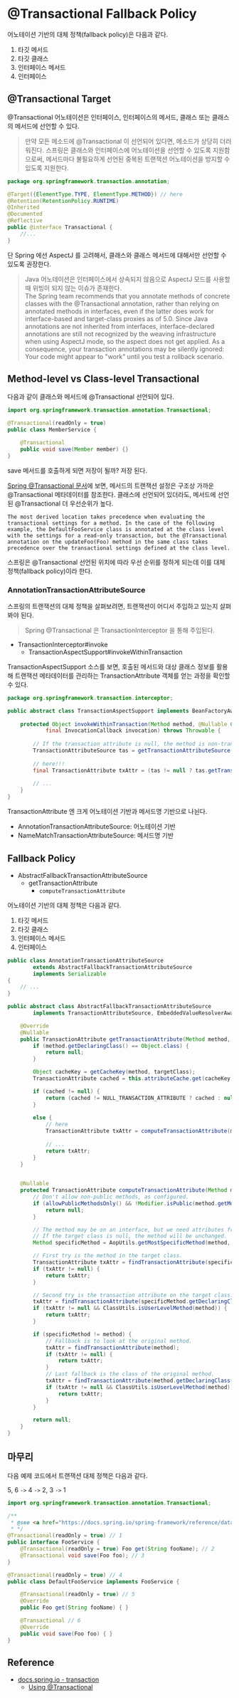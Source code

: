 # @Transactional Fallback Policy

어노테이션 기반의 대체 정책(fallback policy)은 다음과 같다.

1. 타깃 메서드
2. 타깃 클래스
3. 인터페이스 메서드
4. 인터페이스

## @Transactional Target

@Transactional 어노테이션은 인터페이스, 인터페이스의 메서드, 클래스 또는 클래스의 메서드에 선언할 수 있다.

> 만약 모든 메소드에 @Transactional 이 선언되어 있다면, 메소드가 상당히 더러워진다. 스프링은 클래스와 인터페이스에 어노테이션을 선언할 수 있도록 지원함으로써, 메서드마다 불필요하게 선언된 중복된 트랜잭션 어노테이션을 방지할 수 있도록 지원한다.

```java
package org.springframework.transaction.annotation;

@Target({ElementType.TYPE, ElementType.METHOD}) // here
@Retention(RetentionPolicy.RUNTIME)
@Inherited
@Documented
@Reflective
public @interface Transactional {
    //...
}
```

단 Spring 에선 AspectJ 를 고려해서, 클래스와 클래스 메서드에 대해서만 선언할 수 있도록 권장한다.

> Java 어노테이션은 인터페이스에서 상속되지 않음으로 AspectJ 모드를 사용할 때 위빙이 되지 않는 이슈가 존재한다. <br/>
> The Spring team recommends that you annotate methods of concrete classes with the @Transactional annotation, rather than relying on annotated methods in interfaces, even if the latter does work for interface-based and target-class proxies as of 5.0. Since Java annotations are not inherited from interfaces, interface-declared annotations are still not recognized by the weaving infrastructure when using AspectJ mode, so the aspect does not get applied. As a consequence, your transaction annotations may be silently ignored: Your code might appear to "work" until you test a rollback scenario.

## Method-level vs Class-level Transactional

다음과 같이 클래스와 메서드에 @Transactional 선언되어 있다.

```java
import org.springframework.transaction.annotation.Transactional;

@Transactional(readOnly = true)
public class MemberService {

    @Transactional
    public void save(Member member) {}
}
```

save 메서드를 호출하게 되면 저장이 될까? 저장 된다. 

[Spring @Transactional 문서](https://docs.spring.io/spring-framework/reference/data-access/transaction/declarative/annotations.html)에 보면, 메서드의 트랜잭션 설정은 구조상 가까운 @Transactional 메타데이터를 참조한다. 클래스에 선언되어 있더라도, 메서드에 선언된 @Transactional 더 우선순위가 높다. 

```text
The most derived location takes precedence when evaluating the transactional settings for a method. In the case of the following example, the DefaultFooService class is annotated at the class level with the settings for a read-only transaction, but the @Transactional annotation on the updateFoo(Foo) method in the same class takes precedence over the transactional settings defined at the class level.

```

스프링은 @Transactional 선언된 위치에 따라 우선 순위를 정하게 되는데 이를 대체 정책(fallback policy)이라 한다.

### AnnotationTransactionAttributeSource

스프링의 트랜잭션의 대체 정책을 살펴보려면, 트랜잭션이 어디서 주입하고 있는지 살펴봐야 된다.

> Spring @Transactional 은 TransactionInterceptor 을 통해 주입된다.

- TransactionInterceptor#invoke
  - TransactionAspectSupport#invokeWithinTransaction

TransactionAspectSupport 소스를 보면, 호출된 메서드와 대상 클래스 정보를 활용해 트랜잭션 메타데이터를 관리하는 TransactionAttribute 객체를 얻는 과정을 확인할 수 있다.

```java
package org.springframework.transaction.interceptor;

public abstract class TransactionAspectSupport implements BeanFactoryAware, InitializingBean {
        
    protected Object invokeWithinTransaction(Method method, @Nullable Class<?> targetClass,
            final InvocationCallback invocation) throws Throwable {
    
        // If the transaction attribute is null, the method is non-transactional.
        TransactionAttributeSource tas = getTransactionAttributeSource();
        
        // here!!!
        final TransactionAttribute txAttr = (tas != null ? tas.getTransactionAttribute(method, targetClass) : null);
        
        // ...
    }
}
```

TransactionAttribute 엔 크게 어노테이션 기반과 메서드명 기반으로 나뉜다. 

- AnnotationTransactionAttributeSource: 어노테이션 기반
- NameMatchTransactionAttributeSource: 메서드명 기반

## Fallback Policy

- AbstractFallbackTransactionAttributeSource
  - getTransactionAttribute
    - `computeTransactionAttribute`

어노테이션 기반의 대체 정책은 다음과 같다.

1. 타깃 메서드
2. 타깃 클래스
3. 인터페이스 메서드
4. 인터페이스

```java
public class AnnotationTransactionAttributeSource 
        extends AbstractFallbackTransactionAttributeSource
        implements Serializable 
{
    // ...
}

public abstract class AbstractFallbackTransactionAttributeSource
        implements TransactionAttributeSource, EmbeddedValueResolverAware {

    @Override
    @Nullable
    public TransactionAttribute getTransactionAttribute(Method method, @Nullable Class<?> targetClass) {
        if (method.getDeclaringClass() == Object.class) {
            return null;
        }

        Object cacheKey = getCacheKey(method, targetClass);
        TransactionAttribute cached = this.attributeCache.get(cacheKey);

        if (cached != null) {
            return (cached != NULL_TRANSACTION_ATTRIBUTE ? cached : null);
        }
        
        else {
            // here
            TransactionAttribute txAttr = computeTransactionAttribute(method, targetClass);
            
            // ...
            return txAttr;
        }
    }

    
    @Nullable
	protected TransactionAttribute computeTransactionAttribute(Method method, @Nullable Class<?> targetClass) {
		// Don't allow non-public methods, as configured.
		if (allowPublicMethodsOnly() && !Modifier.isPublic(method.getModifiers())) {
			return null;
		}

		// The method may be on an interface, but we need attributes from the target class.
		// If the target class is null, the method will be unchanged.
		Method specificMethod = AopUtils.getMostSpecificMethod(method, targetClass);

		// First try is the method in the target class.
		TransactionAttribute txAttr = findTransactionAttribute(specificMethod);
		if (txAttr != null) {
			return txAttr;
		}

		// Second try is the transaction attribute on the target class.
		txAttr = findTransactionAttribute(specificMethod.getDeclaringClass());
		if (txAttr != null && ClassUtils.isUserLevelMethod(method)) {
			return txAttr;
		}

		if (specificMethod != method) {
			// Fallback is to look at the original method.
			txAttr = findTransactionAttribute(method);
			if (txAttr != null) {
				return txAttr;
			}
			// Last fallback is the class of the original method.
			txAttr = findTransactionAttribute(method.getDeclaringClass());
			if (txAttr != null && ClassUtils.isUserLevelMethod(method)) {
				return txAttr;
			}
		}

		return null;
	}
}
```

## 마무리

다음 예제 코드에서 트랜잭션 대체 정책은 다음과 같다.

5, 6 `->` 4 `->` 2, 3 `->` 1

```java
import org.springframework.transaction.annotation.Transactional;

/**
 * @see <a href="https://docs.spring.io/spring-framework/reference/data-access/transaction/declarative/annotations.html">Using @Transactional</a> 
 * */
@Transactional(readOnly = true) // 1
public interface FooService {
    @Transactional(readOnly = true) Foo get(String fooName); // 2
    @Transactional void save(Foo foo); // 3
}

@Transactional(readOnly = true) // 4
public class DefaultFooService implements FooService {

    @Transactional(readOnly = true) // 5
    @Override
    public Foo get(String fooName) { }

    @Transactional // 6
    @Override
    public void save(Foo foo) { }
}
```

## Reference

- [docs.spring.io - transaction](https://docs.spring.io/spring-framework/reference/data-access/transaction/declarative/annotations.html)
  - [Using @Transactional](https://docs.spring.io/spring-framework/reference/data-access/transaction/declarative/annotations.html)
